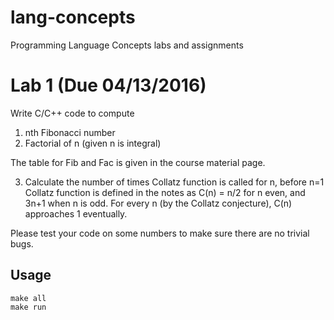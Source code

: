 # lang-concepts
Programming Language Concepts labs and assignments

# Lab 1 (Due 04/13/2016)
Write C/C++ code to compute
  1. nth Fibonacci number
  2. Factorial of n (given n is integral)

  The table for Fib and Fac is given in the course material page.

  3. Calculate the number of times Collatz function is called for n, before n=1 Collatz function is defined in the notes as C(n) = n/2 for n even, and 3n+1 when n is odd. For every n (by the Collatz conjecture), C(n) approaches 1 eventually.

  Please test your code on some numbers to make sure there are no trivial bugs.

 ## Usage

 ```
 make all
 make run
 ```
